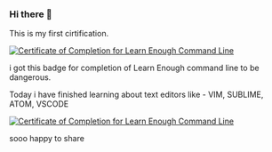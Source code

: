 ### Hi there 👋

<!--
**vidyakinjarapu/vidyakinjarapu** is a ✨ _special_ ✨ repository because its `README.md` (this file) appears on your GitHub profile.

Here are some ideas to get you started:

- 🔭 I’m currently working on ...
- 🌱 I’m currently learning ...
- 👯 I’m looking to collaborate on ...
- 🤔 I’m looking for help with ...
- 💬 Ask me about ...
- 📫 How to reach me: ...
- 😄 Pronouns: ...
- ⚡ Fun fact: ...
-->
This is my first cirtification.


<a href="https://www.learnenough.com/certificates/ea7c747f"><img src="https://www.learnenough.com/certificates/ea7c747f/command-line-tutorial.svg" alt="Certificate of Completion for Learn Enough Command Line"></a>


i got this badge for completion of Learn Enough command line to be dangerous.

Today i have finished learning about text editors like  - VIM, SUBLIME, ATOM, VSCODE

<a href="https://www.learnenough.com/certificates/ea7c747f"><img src="https://www.learnenough.com/certificates/ea7c747f/command-line-tutorial.svg" alt="Certificate of Completion for Learn Enough Command Line"></a>

sooo  happy to share
